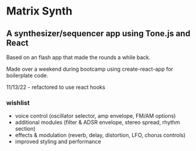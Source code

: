 # Matrix Synth

## A synthesizer/sequencer app using Tone.js and React

Based on an flash app that made the rounds a while back.

Made over a weekend during bootcamp using create-react-app for boilerplate code.

11/13/22 - refactored to use react hooks 

###  wishlist
- voice control (oscillator selector, amp envelope, FM/AM options)
- additional modules (filter & ADSR envelope, stereo spread, rhythm section)
- effects & modulation (reverb, delay, distortion, LFO, chorus controls)
- improved styling and performance 

